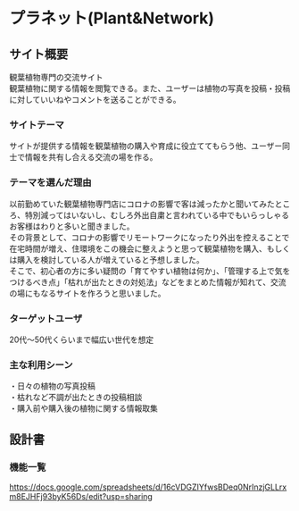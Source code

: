 # プラネット(Plant&Network)

## サイト概要
観葉植物専門の交流サイト<br>
観葉植物に関する情報を閲覧できる。また、ユーザーは植物の写真を投稿・投稿に対していいねやコメントを送ることができる。

### サイトテーマ
サイトが提供する情報を観葉植物の購入や育成に役立ててもらう他、ユーザー同士で情報を共有し合える交流の場を作る。

### テーマを選んだ理由
以前勤めていた観葉植物専門店にコロナの影響で客は減ったかと聞いてみたところ、特別減ってはいないし、むしろ外出自粛と言われている中でもいらっしゃるお客様はわりと多いと聞きました。<br>
その背景として、コロナの影響でリモートワークになったり外出を控えることで在宅時間が増え、住環境をこの機会に整えようと思って観葉植物を購入、もしくは購入を検討している人が増えていると予想しました。<br>
そこで、初心者の方に多い疑問の「育てやすい植物は何か」、「管理する上で気をつけるべき点」「枯れが出たときの対処法」などをまとめた情報が知れて、交流の場にもなるサイトを作ろうと思いました。

### ターゲットユーザ
20代〜50代くらいまで幅広い世代を想定

### 主な利用シーン
・日々の植物の写真投稿<br>
・枯れなど不調が出たときの投稿相談<br>
・購入前や購入後の植物に関する情報取集

## 設計書

### 機能一覧
https://docs.google.com/spreadsheets/d/16cVDGZIYfwsBDeq0NrInzjGLLrxm8EJHFj93byK56Ds/edit?usp=sharing